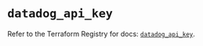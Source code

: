# `datadog_api_key`

Refer to the Terraform Registry for docs: [`datadog_api_key`](https://registry.terraform.io/providers/datadog/datadog/3.41.0/docs/resources/api_key).
